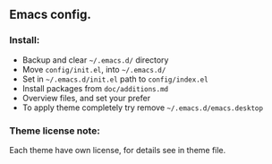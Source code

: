 ## Emacs config.

### Install:
* Backup and clear ```~/.emacs.d/``` directory
* Move ```config/init.el```, into ```~/.emacs.d/```
* Set in ```~/.emacs.d/init.el``` path to ```config/index.el```
* Install packages from ```doc/additions.md```
* Overview files, and set your prefer
* To apply theme completely try remove ```~/.emacs.d/emacs.desktop```

### Theme license note:
Each theme have own license, for details see in theme file.
